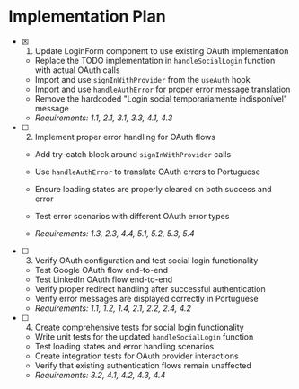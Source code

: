 # Implementation Plan

- [x] 1. Update LoginForm component to use existing OAuth implementation





  - Replace the TODO implementation in `handleSocialLogin` function with actual OAuth calls
  - Import and use `signInWithProvider` from the `useAuth` hook
  - Import and use `handleAuthError` for proper error message translation
  - Remove the hardcoded "Login social temporariamente indisponível" message
  - _Requirements: 1.1, 2.1, 3.1, 3.3, 4.1, 4.3_




- [ ] 2. Implement proper error handling for OAuth flows
  - Add try-catch block around `signInWithProvider` calls
  - Use `handleAuthError` to translate OAuth errors to Portuguese
  - Ensure loading states are properly cleared on both success and error
  - Test error scenarios with different OAuth error types

  - _Requirements: 1.3, 2.3, 4.4, 5.1, 5.2, 5.3, 5.4_

- [ ] 3. Verify OAuth configuration and test social login functionality
  - Test Google OAuth flow end-to-end
  - Test LinkedIn OAuth flow end-to-end
  - Verify proper redirect handling after successful authentication
  - Verify error messages are displayed correctly in Portuguese
  - _Requirements: 1.1, 1.2, 1.4, 2.1, 2.2, 2.4, 4.2_

- [ ] 4. Create comprehensive tests for social login functionality
  - Write unit tests for the updated `handleSocialLogin` function
  - Test loading states and error handling scenarios
  - Create integration tests for OAuth provider interactions
  - Verify that existing authentication flows remain unaffected
  - _Requirements: 3.2, 4.1, 4.2, 4.3, 4.4_
